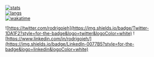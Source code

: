 [![stats](https://github-readme-stats.vercel.app/api?username=rodrigoieh&theme=slateorange&show_icons=true)](https://github.com/rodrigoieh)   
[![langs](https://github-readme-stats.vercel.app/api/top-langs/?username=rodrigoieh&theme=slateorange)](https://github.com/rodrigoieh)   
[![wakatime](https://github-readme-stats.vercel.app/api/wakatime?username=rodrigoieh&theme=slateorange)](https://github.com/rodrigoieh)   

![https://twitter.com/rodrigoieh](https://img.shields.io/badge/Twitter-1DA1F2?style=for-the-badge&logo=twitter&logoColor=white)
![https://www.linkedin.com/in/rodrigoieh/](https://img.shields.io/badge/LinkedIn-0077B5?style=for-the-badge&logo=linkedin&logoColor=white)

<!--
You can support my work with [GitHub Sponsors 💗](https://github.com/sponsors/rodrigoieh)
-->
